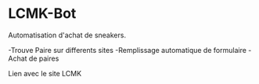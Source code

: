 # LCMK-Bot

Automatisation d'achat de sneakers.

-Trouve Paire sur differents sites
-Remplissage automatique de formulaire
-Achat de paires

Lien avec le site LCMK
